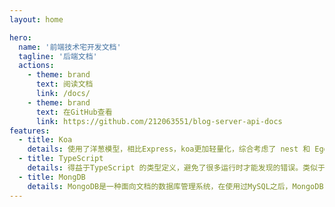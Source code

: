 ```yaml
---
layout: home

hero:
  name: '前端技术宅开发文档'
  tagline: '后端文档'
  actions:
    - theme: brand
      text: 阅读文档
      link: /docs/
    - theme: brand
      text: 在GitHub查看
      link: https://github.com/212063551/blog-server-api-docs
features:
  - title: Koa
    details: 使用了洋葱模型，相比Express，koa更加轻量化，综合考虑了 nest 和 Egg 发现 koa 更适合我
  - title: TypeScript
    details: 得益于TypeScript 的类型定义，避免了很多运行时才能发现的错误。类似于 Egg 和 nest 大型项目都使用了TypeScript。
  - title: MongDB
    details: MongoDB是一种面向文档的数据库管理系统，在使用过MySQL之后，MongoDB 更适合于文档一类的存储，所以果断转到了MongoDB。
---
```

